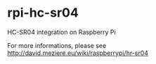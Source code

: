 rpi-hc-sr04
===========

HC-SR04 integration on Raspberry Pi

For more informations, please see http://david.meziere.eu/wiki/raspberrypi/hr-sr04

